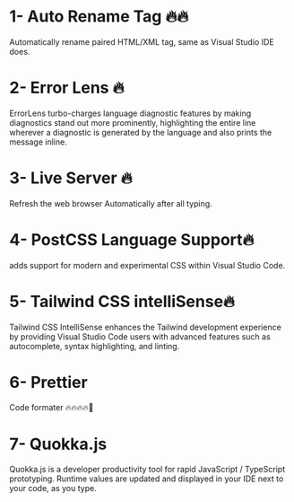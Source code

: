 # 1- Auto Rename Tag 🔥🔥

Automatically rename paired HTML/XML tag, same as Visual Studio IDE does.

# 2- Error Lens 🔥

ErrorLens turbo-charges language diagnostic features by making diagnostics stand out more prominently, highlighting the entire line wherever a diagnostic is generated by the language and also prints the message inline.

# 3- Live Server 🔥

Refresh the web browser Automatically after all typing.

# 4- PostCSS Language Support🔥

adds support for modern and experimental CSS within Visual Studio Code.

# 5- Tailwind CSS intelliSense🔥

Tailwind CSS IntelliSense enhances the Tailwind development experience by providing Visual Studio Code users with advanced features such as autocomplete, syntax highlighting, and linting.

# 6- Prettier

Code formater 🔥🔥🔥🔥🥳

# 7- Quokka.js

Quokka.js is a developer productivity tool for rapid JavaScript / TypeScript prototyping. Runtime values are updated and displayed in your IDE next to your code, as you type.
